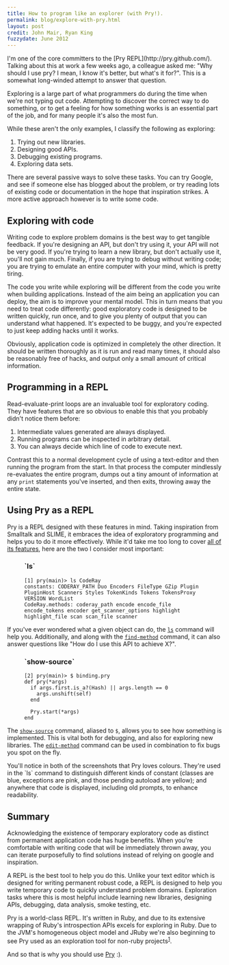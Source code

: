 ```yaml
---
title: How to program like an explorer (with Pry!).
permalink: blog/explore-with-pry.html
layout: post
credit: John Mair, Ryan King
fuzzydate: June 2012
---
```


<aside>I'm one of the core committers to the [Pry REPL](http://pry.github.com/). Talking about this at
work a few weeks ago, a colleague asked me: "Why should I use pry? I mean, I
know it's better, but what's it for?". This is a somewhat long-winded attempt to
answer that question.</aside>

Exploring is a large part of what programmers do during the time when we're not
typing out code. Attempting to discover the correct way to do something, or to
get a feeling for how something works is an essential part of the job, and for
many people it's also the most fun.

While these aren't the only examples, I classify the following as exploring:

1. Trying out new libraries.
2. Designing good APIs.
3. Debugging existing programs.
4. Exploring data sets.

There are several passive ways to solve these tasks. You can try Google, and see
if someone else has blogged about the problem, or try reading lots of existing
code or documentation in the hope that inspiration strikes. A more active
approach however is to write some code.

Exploring with code
-------------------

Writing code to explore problem domains is the best way to get tangible
feedback. If you're designing an API, but don't try using it, your API will not
be very good. If you're trying to learn a new library, but don't actually use
it, you'll not gain much. Finally, if you are trying to debug without writing
code; you are trying to emulate an entire computer with your mind, which is
pretty tiring.

The code you write while exploring will be different from the code you write
when building applications. Instead of the aim being an application you can
deploy, the aim is to improve your mental model. This in turn means that you
need to treat code differently: good exploratory code is designed to be written
quickly, run once, and to give you plenty of output that you can understand what
happened. It's expected to be buggy, and you're expected to just keep adding
hacks until it works.

<aside>Obviously, application code is optimized in completely the other
direction. It should be written thoroughly as it is run and read many times, it
should also be reasonably free of hacks, and output only a small amount of
critical information.</aside>

Programming in a REPL
---------------------

Read-evaluate-print loops are an invaluable tool for exploratory coding. They
have features that are so obvious to enable this that you probably didn't notice
them before:

1. Intermediate values generated are always displayed.
2. Running programs can be inspected in arbitrary detail.
3. You can always decide which line of code to execute next.

Contrast this to a normal development cycle of using a text-editor and then
running the program from the start. In that process the computer mindlessly
re-evaluates the entire program, dumps out a tiny amount of information at any
`print` statements you've inserted, and then exits, throwing away the entire
state.

Using Pry as a REPL
-------------------

Pry is a REPL designed with these features in mind. Taking inspiration from Smalltalk and
SLIME, it embraces the idea of exploratory programming and helps you to do it more
effectively. While it'd take me too long to cover [all of its
features](https://github.com/pry/pry/wiki), here are the two I consider most important:

<figure><h3>`ls`</h3>

<div class="highlight"><pre style="white-space: normal;"><code clas="ruby" style="white-space: normal">
[1] pry(main)&gt; ls <span class="bold"><span class="f4 underline">CodeRay</span></span>
<br/><span class="bold">constants</span>: CODERAY_PATH  <span class="f3">Duo</span>  <span class="f4">Encoders</span>  <span class="f3">FileType</span>  <span class="f3">GZip</span>  <span class="f4">Plugin</span>  <span class="f4">PluginHost</span>  <span class="f4">Scanners</span>  <span class="f3">Styles</span>  <span class="f3">TokenKinds</span>  <span class="f4">Tokens</span>  <span class="f4">TokensProxy</span>  VERSION  <span class="f4">WordList</span>
<br/><span class="bold">CodeRay.methods</span>: coderay_path  encode  encode_file  encode_tokens  encoder  get_scanner_options  highlight  highlight_file  scan  scan_file  scanner
</code></pre></div>
</figure>

If you've ever wondered what a given object can do, the
[`ls`](https://github.com/pry/pry/wiki/State-navigation#wiki-Ls) command will
help you. Additionally, and along with the
[`find-method`](https://github.com/pry/pry/wiki/State-navigation#wiki-Find_method)
command, it can also answer questions like "How do I use this API to achieve X?".

<figure><h3>`show-source`</h3>

<div class="highlight"><pre style="white-space: normal;"><code clas="ruby" style="white-space: normal">
[2] pry(main)&gt; $ binding.pry
<br/><span class="bold"><span class="f1">def</span></span> <span class="bold"><span class="f4">pry</span></span>(*args)
<br/>&nbsp;&nbsp;<span class="bold"><span class="f1">if</span></span> args.first.is_a?(<span class="bold"><span class="f4"><span class="underline">Hash</span></span></span>) || args.length == <span class="bold"><span class="f4">0</span></span>
<br/>&nbsp;&nbsp;&nbsp;&nbsp;args.unshift(<span class="bold"><span class="f6">self</span></span>)
<br/>&nbsp;&nbsp;<span class="bold"><span class="f1">end</span></span>
<br/>
<br/>&nbsp;&nbsp;<span class="bold"><span class="f4"><span class="underline">Pry</span></span></span>.start(*args)
<br/><span class="bold"><span class="f1">end</span></span>
</code></pre></div>
</figure>

The
[`show-source`](https://github.com/pry/pry/wiki/Source-browsing#wiki-Show_method)
command, aliased to `$`, allows you to see how something is implemented. This is
vital both for debugging, and also for exploring new libraries. The
[`edit-method`](https://github.com/pry/pry/wiki/Editor-integration#wiki-Edit_method)
command can be used in combination to fix bugs you spot on the fly.

<aside>You'll notice in both of the screenshots that Pry loves colours. They're
used in the `ls` command to distinguish different kinds of constant (classes are
blue, exceptions are pink, and those pending autoload are yellow); and anywhere that
code is displayed, including old prompts, to enhance readability.</aside>

Summary
-------

Acknowledging the existence of temporary exploratory code as distinct from
permanent application code has huge benefits. When you're comfortable with
writing code that will be immediately thrown away, you can iterate purposefully
to find solutions instead of relying on google and inspiration.

A REPL is the best tool to help you do this. Unlike your text editor which is
designed for writing permanent robust code, a REPL is designed to help you write
temporary code to quickly understand problem domains. Exploration tasks where
this is most helpful include learning new libraries, designing APIs, debugging,
data analysis, smoke testing, etc.

Pry is a world-class REPL. It's written in Ruby, and due to its extensive
wrapping of Ruby's introspection APIs excels for exploring in Ruby. Due to the
JVM's homogeneous object model and JRuby we're also beginning to see Pry used
as an exploration tool for non-ruby
projects<sup>[1](https://wiki.jenkins-ci.org/display/JENKINS/Pry+Plugin)</sup>.

And so that is why you should use [Pry](http://pry.github.com) :).

